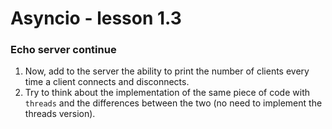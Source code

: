 # Asyncio - lesson 1.3

### Echo server continue

1. Now, add to the server the ability to print the number of clients every time a client connects and disconnects.
2. Try to think about the implementation of the same piece of code with `threads` and the differences between the two (no need to implement the threads version).
